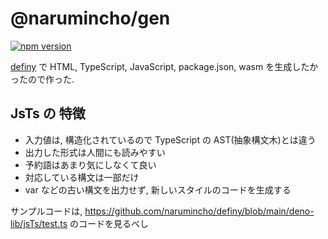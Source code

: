 # @narumincho/gen

[![npm version](https://badge.fury.io/js/%40narumincho%2Fgen.svg)](https://badge.fury.io/js/%40narumincho%2Fgen)

[definy](https://github.com/narumincho/definy) で HTML, TypeScript, JavaScript, package.json, wasm を生成したかったので作った.

## JsTs の 特徴

- 入力値は, 構造化されているので TypeScript の AST(抽象構文木)とは違う
- 出力した形式は人間にも読みやすい
- 予約語はあまり気にしなくて良い
- 対応している構文は一部だけ
- var などの古い構文を出力せず, 新しいスタイルのコードを生成する

サンプルコードは, https://github.com/narumincho/definy/blob/main/deno-lib/jsTs/test.ts のコードを見るべし
